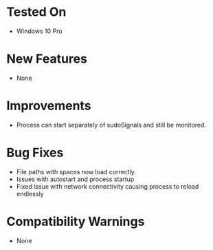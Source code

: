 # Tested On
* Windows 10 Pro

# New Features
* None

# Improvements
* Process can start separately of sudoSignals and still be monitored.   

# Bug Fixes
* File paths with spaces now load correctly.
* Issues with autostart and process startup
* Fixed issue with network connectivity causing process to reload endlessly


# Compatibility Warnings
* None